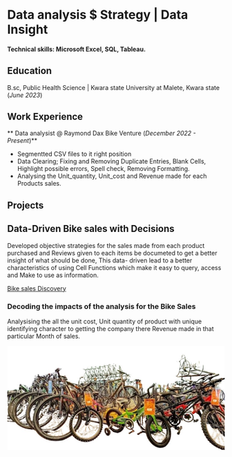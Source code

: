 # Data analysis $ Strategy | Data Insight

#### Technical skills: Microsoft Excel, SQL, Tableau.

## Education
B.sc, Public Health Science | Kwara state University at Malete, Kwara state (_June 2023_)

## Work Experience
** Data analysist @ Raymond Dax Bike Venture (_December 2022 - Present_)**
- Segmentted CSV files to it right position
- Data Clearing; Fixing and Removing Duplicate Entries, Blank Cells, Highlight possible errors, Spell check, Removing Formatting.
- Analysing the Unit_quantity, Unit_cost and Revenue made for each Products sales.

## Projects
## Data-Driven Bike sales with Decisions
Developed objective strategies for the sales made from each product purchased and Reviews given to each items be documeted to get a better insight of what should be done, This data- driven lead to a better characteristics of using Cell Functions which make it easy to query, access and Make to use as information.

[Bike sales Discovery](assets/img/Bike_sales_Discovery.jpg)

### Decoding the impacts of the analysis for the Bike Sales

Analysising the all the unit cost, Unit quantity of product with unique identifying character to getting the company there Revenue made in that particular Month of sales.

![Bike study](assets/img/Bike_Study.jpg)

